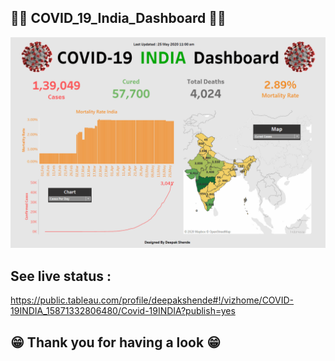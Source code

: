 ## 👩‍⚕️ COVID_19_India_Dashboard 👨‍⚕️

![Demo gif](./resource/COVID_19_India_Dashboard.gif)

## See live status :

https://public.tableau.com/profile/deepakshende#!/vizhome/COVID-19INDIA_15871332806480/Covid-19INDIA?publish=yes

## 😁 Thank you for having a look 😁



## 

